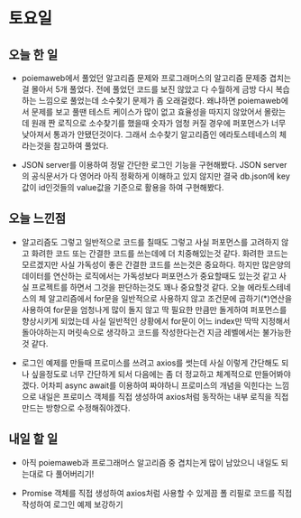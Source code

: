 # 토요일

## 오늘 한 일
- poiemaweb에서 풀었던 알고리즘 문제와 프로그래머스의 알고리즘 문제중 겹치는걸 몰아서 5개 풀었다. 전에 풀었던 코드를 보진 않았고 다 수월하게 금방 다시 복습하는 느낌으로 풀었는데 소수찾기 문제가 좀 오래걸렸다. 왜냐하면 poiemaweb에서 문제를 보고 풀땐 테스트 케이스가 많이 없고 효율성을 따지지 않았어서 몰랐는데 원래 짠 로직으로 소수찾기를 했을때 숫자가 엄청 커질 경우에 퍼포먼스가 너무 낮아져서 통과가 안됐던것이다. 그래서 소수찾기 알고리즘인 에라토스테네스의 체 라는것을 참고하여 풀었다.

- JSON server를 이용하여 정말 간단한 로그인 기능을 구현해봤다. JSON server의 공식문서가 다 영어라 아직 정확하게 이해하고 있지 않지만 결국 db.json에 key값이 id인것들의 value값을 기준으로 활용을 하여 구현해봤다. 

## 오늘 느낀점
- 알고리즘도 그렇고 일반적으로 코드를 칠때도 그렇고 사실 퍼포먼스를 고려하지 않고 화려한 코드 또는 간결한 코드를 쓰는데에 더 치중해있는것 같다. 화려한 코드는 모르겠지만 사실 가독성이 좋은 간결한 코드를 쓰는것은 중요하다. 하지만 많은양의 데이터를 연산하는 로직에서는 가독성보다 퍼포먼스가 중요할때도 있는것 같고 사실 프로젝트를 하면서 그것을 판단하는것도 꽤나 중요할것 같다. 오늘 에라토스테네스의 체 알고리즘에서 for문을 일반적으로 사용하지 않고 조건문에 곱하기(*)연산을 사용하여 for문을 엄청나게 많이 돌지 않고 딱 필요한 만큼만 돌게하여 퍼포먼스를 향상시키게 되었는데 사실 일반적인 상황에서 for문이 어느 index만 딱딱 지정해서 돌아야하는지 머릿속으로 생각하고 코드를 작성한다는건 지금 레벨에서는 불가능한 것 같다.

- 로그인 예제를 만들때 프로미스를 쓰려고 axios를 썻는데 사실 이렇게 간단해도 되나 싶을정도로 너무 간단하게 되서 다음에는 좀 더 정교하고 체계적으로 만들어봐야겠다. 어차피 async await를 이용하여 짜야하니 프로미스의 개념을 익힌다는 느낌으로 내일은 프로미스 객체를 직접 생성하여 axios처럼 동작하는 내부 로직을 직접 만드는 방향으로 수정해줘야겠다.

## 내일 할 일
- 아직 poiemaweb과 프로그래머스 알고리즘 중 겹치는게 많이 남았으니 내일도 되는대로 다 풀어버리기!

- Promise 객체를 직접 생성하여 axios처럼 사용할 수 있게끔 폴 리필로 코드를 직접 작성하여 로그인 예제 보강하기
